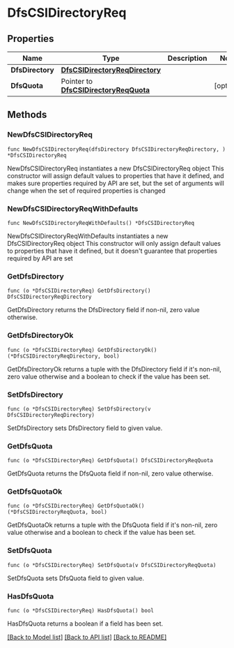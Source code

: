 # DfsCSIDirectoryReq

## Properties

Name | Type | Description | Notes
------------ | ------------- | ------------- | -------------
**DfsDirectory** | [**DfsCSIDirectoryReqDirectory**](DfsCSIDirectoryReqDirectory.md) |  | 
**DfsQuota** | Pointer to [**DfsCSIDirectoryReqQuota**](DfsCSIDirectoryReqQuota.md) |  | [optional] 

## Methods

### NewDfsCSIDirectoryReq

`func NewDfsCSIDirectoryReq(dfsDirectory DfsCSIDirectoryReqDirectory, ) *DfsCSIDirectoryReq`

NewDfsCSIDirectoryReq instantiates a new DfsCSIDirectoryReq object
This constructor will assign default values to properties that have it defined,
and makes sure properties required by API are set, but the set of arguments
will change when the set of required properties is changed

### NewDfsCSIDirectoryReqWithDefaults

`func NewDfsCSIDirectoryReqWithDefaults() *DfsCSIDirectoryReq`

NewDfsCSIDirectoryReqWithDefaults instantiates a new DfsCSIDirectoryReq object
This constructor will only assign default values to properties that have it defined,
but it doesn't guarantee that properties required by API are set

### GetDfsDirectory

`func (o *DfsCSIDirectoryReq) GetDfsDirectory() DfsCSIDirectoryReqDirectory`

GetDfsDirectory returns the DfsDirectory field if non-nil, zero value otherwise.

### GetDfsDirectoryOk

`func (o *DfsCSIDirectoryReq) GetDfsDirectoryOk() (*DfsCSIDirectoryReqDirectory, bool)`

GetDfsDirectoryOk returns a tuple with the DfsDirectory field if it's non-nil, zero value otherwise
and a boolean to check if the value has been set.

### SetDfsDirectory

`func (o *DfsCSIDirectoryReq) SetDfsDirectory(v DfsCSIDirectoryReqDirectory)`

SetDfsDirectory sets DfsDirectory field to given value.


### GetDfsQuota

`func (o *DfsCSIDirectoryReq) GetDfsQuota() DfsCSIDirectoryReqQuota`

GetDfsQuota returns the DfsQuota field if non-nil, zero value otherwise.

### GetDfsQuotaOk

`func (o *DfsCSIDirectoryReq) GetDfsQuotaOk() (*DfsCSIDirectoryReqQuota, bool)`

GetDfsQuotaOk returns a tuple with the DfsQuota field if it's non-nil, zero value otherwise
and a boolean to check if the value has been set.

### SetDfsQuota

`func (o *DfsCSIDirectoryReq) SetDfsQuota(v DfsCSIDirectoryReqQuota)`

SetDfsQuota sets DfsQuota field to given value.

### HasDfsQuota

`func (o *DfsCSIDirectoryReq) HasDfsQuota() bool`

HasDfsQuota returns a boolean if a field has been set.


[[Back to Model list]](../README.md#documentation-for-models) [[Back to API list]](../README.md#documentation-for-api-endpoints) [[Back to README]](../README.md)


